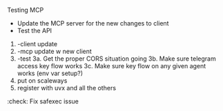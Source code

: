 


Testing MCP
- Update the MCP server for the new changes to client
- Test the API
 

1. -client update
2. -mcp update w new client
3. -test
3a. Get the proper CORS situation going
3b. Make sure telegram access key flow works
3c. Make sure key flow on any given agent works (env var setup?)
4. put on scaleways
5. register with uvx and all the others

:check: Fix safexec issue